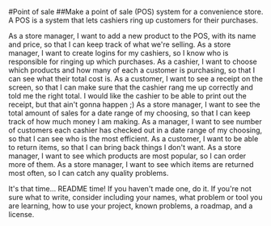 #Point of sale
##Make a point of sale (POS) system for a convenience store. A POS is a system that lets cashiers ring up customers for their purchases.

As a store manager, I want to add a new product to the POS, with its name and price, so that I can keep track of what we're selling.
As a store manager, I want to create logins for my cashiers, so I know who is responsible for ringing up which purchases.
As a cashier, I want to choose which products and how many of each a customer is purchasing, so that I can see what their total cost is.
As a customer, I want to see a receipt on the screen, so that I can make sure that the cashier rang me up correctly and told me the right total. I would like the cashier to be able to print out the receipt, but that ain't gonna happen ;)
As a store manager, I want to see the total amount of sales for a date range of my choosing, so that I can keep track of how much money I am making.
As a manager, I want to see number of customers each cashier has checked out in a date range of my choosing, so that I can see who is the most efficient.
As a customer, I want to be able to return items, so that I can bring back things I don't want.
As a store manager, I want to see which products are most popular, so I can order more of them.
As a store manager, I want to see which items are returned most often, so I can catch any quality problems.


It's that time... README time! If you haven't made one, do it. If you're not sure what to write, consider including your names, what problem or tool you are learning, how to use your project, known problems, a roadmap, and a license.
